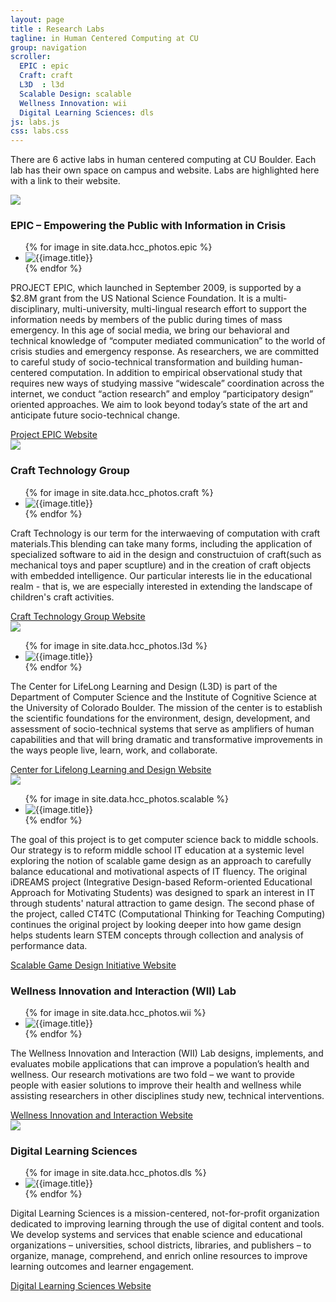 ```yaml
---
layout: page
title : Research Labs
tagline: in Human Centered Computing at CU
group: navigation
scroller:
  EPIC : epic
  Craft: craft
  L3D  : l3d
  Scalable Design: scalable
  Wellness Innovation: wii
  Digital Learning Sciences: dls
js: labs.js
css: labs.css
---
```


There are 6 active labs in human centered computing at CU Boulder.  Each lab has their own space on campus and website.  Labs are highlighted here with a link to their website.

<div class="lab odd">
<a class="anchor" name="epic"> </a>
<img src="{{BASE_PATH}}{{site.IMG_PATH}}/lab_logos/epic.png" class="logo">

<h3>EPIC – Empowering the Public with Information in Crisis</h3>

<ul id="epic-slider">
{% for image in site.data.hcc_photos.epic %}
  <li>
    <img src="{{ image.url }}" title="{{image.title}}" description="{{image.description}}">
  </li>
{% endfor %}
</ul>

<p>
PROJECT EPIC, which launched in September 2009, is supported by a $2.8M grant from the US National Science Foundation. It is a multi-disciplinary, multi-university, multi-lingual research effort to support the information needs by members of the public during times of mass emergency. In this age of social media, we bring our behavioral and technical knowledge of “computer mediated communication” to the world of crisis studies and emergency response. As researchers, we are committed to careful study of socio-technical transformation and building human-centered computation. In addition to empirical observational study that requires new ways of studying massive “widescale” coordination across the internet, we conduct “action research” and employ “participatory design” oriented approaches. We aim to look beyond today’s state of the art and anticipate future socio-technical change.
</p>
<a href="http://epic.cs.colorado.edu" class="website" target="_blank">Project EPIC Website</a>
</div>





<div class="lab even">
<a class="anchor" name="craft"> </a>
<img src="{{BASE_PATH}}{{site.IMG_PATH}}/lab_logos/craft_technology_group.png" class="logo">

<h3>Craft Technology Group</h3>

<ul id="craft-slider">
{% for image in site.data.hcc_photos.craft %}
  <li>
    <img src="{{ image.url }}" title="{{image.title}}" description="{{image.description}}">
  </li>
{% endfor %}
</ul>
<p>
Craft Technology is our term for the interwaeving of computation with craft materials.This blending can take many forms, including the application of specialized software to aid in the design and constructuion of craft(such as mechanical toys and paper scuptlure) and in the creation of craft objects with embedded intelligence. Our particular interests lie in the  educational realm - that is, we are especially interested in extending the landscape of children's craft activities.
</p>
<a href="http://epic.cs.colorado.edu" target="_blank" class="website">Craft Technology Group Website</a>
</div>







<div class="lab odd">
<a class="anchor" name="l3d"> </a>
<img src="{{BASE_PATH}}{{site.IMG_PATH}}/lab_logos/lifelong_learning_and_design.png" class="logo">

<ul id="l3d-slider">
{% for image in site.data.hcc_photos.l3d %}
  <li>
    <img src="{{ image.url }}" title="{{image.title}}" description="{{image.description}}">
  </li>
{% endfor %}
</ul>
<p>
The Center for LifeLong Learning and Design (L3D) is part of the Department of Computer Science and the Institute of Cognitive Science at the University of Colorado Boulder. The mission of the center is to establish the scientific foundations for the environment, design, development, and assessment of socio-technical systems that serve as amplifiers of human capabilities and that will bring dramatic and transformative improvements in the ways people live, learn, work, and collaborate.
</p>
<a href="http://epic.cs.colorado.edu" class="website">Center for Lifelong Learning and Design Website</a>
</div>





<div class="lab even">
<a class="anchor" name="scalable"> </a>
<img src="{{BASE_PATH}}{{site.IMG_PATH}}/lab_logos/scalable_game_design.png" class="logo">

<ul id="scalable-slider">
{% for image in site.data.hcc_photos.scalable %}
  <li>
    <img src="{{ image.url }}" title="{{image.title}}" description="{{image.description}}">
  </li>
  {% endfor %}
</ul>

<p>
The goal of this project is to get computer science back to middle schools. Our strategy is to reform middle school IT education at a systemic level exploring the notion of scalable game design as an approach to carefully balance educational and motivational aspects of IT fluency. The original iDREAMS project (Integrative Design-based Reform-oriented Educational Approach for Motivating Students) was designed to spark an interest in IT through students' natural attraction to game design. The second phase of the project, called CT4TC (Computational Thinking for Teaching Computing) continues the original project by looking deeper into how game design helps students learn STEM concepts through collection and analysis of performance data.
</p>
<a href="http://sgd.cs.colorado.edu/wiki/Scalable_Game_Design_wiki" target="_blank" class="website">Scalable Game Design Initiative Website</a>
</div>




<div class="lab odd">
<a class="anchor" name="wii"> </a>

<h3>Wellness Innovation and Interaction (WII) Lab</h3>

<ul id="wellness-slider">
{% for image in site.data.hcc_photos.wii %}
  <li>
    <img src="{{ image.url }}" title="{{image.title}}" description="{{image.description}}">
  </li>
{% endfor %}
</ul>

<p>The Wellness Innovation and Interaction (WII) Lab designs, implements, and evaluates mobile applications that can improve a population’s health and wellness. Our research motivations are two fold – we want to provide people with easier solutions to improve their health and wellness while assisting researchers in other disciplines study new, technical interventions.
</p>
<a href="http://wii.soic.indiana.edu/" target="_blank" class="website">Wellness Innovation and Interaction Website</a>
</div>




<div class="lab even">
<a class="anchor" name="dls"> </a>
<img src="{{BASE_PATH}}{{site.IMG_PATH}}/lab_logos/digital_learning_sciences.png" class="logo">
<h3>Digital Learning Sciences</h3>

<ul id="dls-slider">
{% for image in site.data.hcc_photos.dls %}
  <li>
    <img src="{{ image.url }}" title="{{image.title}}" description="{{image.description}}">
  </li>
{% endfor %}
</ul>
<p>
Digital Learning Sciences is a mission-centered, not-for-profit organization dedicated to improving learning through the use of digital content and tools. We develop systems and services that enable science and educational organizations – universities, school districts, libraries, and publishers – to organize, manage, comprehend, and enrich online resources to improve learning outcomes and learner engagement.
</p>
<a href="http://dls.ucar.edu/" target="_blank" class="website">Digital Learning Sciences Website</a>
</div>